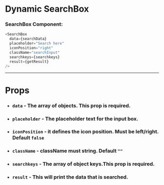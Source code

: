 # Dynamic SearchBox

### SearchBox Component:

```js
<SearchBox
  data={searchData}
  placeholder="Search here"
  iconPosition="right"
  className="searchInput"
  searchkeys={searchkeys}
  result={getResult}
/>
```

---

# Props

- ### `data` - The array of objects. This prop is required.
- ### `placeholder` - The placeholder text for the input box.
- ### `iconPosition` - it defines the icon position. Must be left/right. Default `false`
- ### `className` - className must string. Default `""`
- ### `searchkeys` - The array of object keys.This prop is required.
- ### `result` - This will print the data that is searched.
